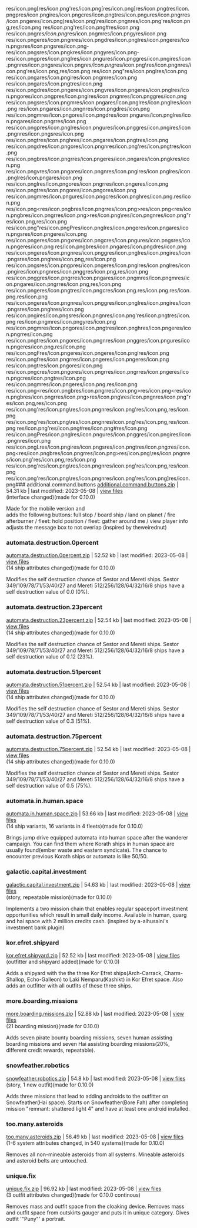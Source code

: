 res/icon.png[res/icon.png'res/icon.png[res/icon.png]res/icon.png(res/icon.pngpres/icon.pngires/icon.pngcres/icon.pngtres/icon.pngures/icon.pngrres/icon.pngeres/icon.png)res/icon.png\res/icon.pngnres/icon.png'res/icon.png,res/icon.png res/icon.png'res/icon.png#res/icon.png res/icon.png*res/icon.png*res/icon.pngmres/icon.pngyres/icon.png res/icon.pngeres/icon.pngnres/icon.pngdres/icon.pnglres/icon.pngeres/icon.pngsres/icon.pngsres/icon.png-res/icon.pngsres/icon.pngkres/icon.pngyres/icon.png-res/icon.pngpres/icon.pnglres/icon.pngures/icon.pnggres/icon.pngires/icon.pngnres/icon.pngsres/icon.png*res/icon.png*res/icon.png\res/icon.pngnres/icon.png'res/icon.png,res/icon.png res/icon.png"res/icon.pngIres/icon.png res/icon.pngares/icon.pngires/icon.pngmres/icon.png res/icon.pngares/icon.pngtres/icon.png res/icon.pngdres/icon.pngeres/icon.pngvres/icon.pngeres/icon.pnglres/icon.pngores/icon.pngpres/icon.pngires/icon.pngnres/icon.pnggres/icon.png res/icon.pngsres/icon.pngmres/icon.pngares/icon.pnglres/icon.pnglres/icon.png res/icon.pngares/icon.pngnres/icon.pngdres/icon.png res/icon.pngmres/icon.pngores/icon.pngdres/icon.pngures/icon.pnglres/icon.pngares/icon.pngrres/icon.png res/icon.pngpres/icon.pnglres/icon.pngures/icon.pnggres/icon.pngires/icon.pngnres/icon.pngsres/icon.png res/icon.pngtres/icon.pnghres/icon.pngares/icon.pngtres/icon.png res/icon.pngdres/icon.pngores/icon.pngnres/icon.png'res/icon.pngtres/icon.png res/icon.pngbres/icon.pngrres/icon.pngeres/icon.pngares/icon.pngkres/icon.png res/icon.pngvres/icon.pngares/icon.pngnres/icon.pngires/icon.pnglres/icon.pnglres/icon.pngares/icon.png res/icon.pnglres/icon.pngores/icon.pngrres/icon.pngeres/icon.png res/icon.pngtres/icon.pngores/icon.pngores/icon.png res/icon.pngmres/icon.pngures/icon.pngcres/icon.pnghres/icon.png.res/icon.png res/icon.png<res/icon.pngbres/icon.pngrres/icon.png>res/icon.png<res/icon.pngbres/icon.pngrres/icon.png>res/icon.png\res/icon.pngnres/icon.png"res/icon.png,res/icon.png res/icon.png"res/icon.pngPres/icon.pnglres/icon.pngeres/icon.pngares/icon.pngsres/icon.pngeres/icon.png res/icon.pngeres/icon.pngxres/icon.pngcres/icon.pngures/icon.pngsres/icon.pngeres/icon.png res/icon.pngbres/icon.pngares/icon.pngdres/icon.png res/icon.pngeres/icon.pngnres/icon.pnggres/icon.pnglres/icon.pngires/icon.pngsres/icon.pnghres/icon.png,res/icon.png res/icon.pngsres/icon.pngpres/icon.pngeres/icon.pnglres/icon.pnglres/icon.pngires/icon.pngnres/icon.pnggres/icon.png,res/icon.png res/icon.pnggres/icon.pngrres/icon.pngares/icon.pngmres/icon.pngmres/icon.pngares/icon.pngrres/icon.png,res/icon.png res/icon.pngeres/icon.pngtres/icon.pngcres/icon.png.res/icon.png.res/icon.png.res/icon.png res/icon.pngeres/icon.pngnres/icon.pnggres/icon.pnglres/icon.pngires/icon.pngsres/icon.pnghres/icon.png res/icon.pngires/icon.pngsres/icon.pngnres/icon.png'res/icon.pngtres/icon.png res/icon.pngmres/icon.pngyres/icon.png res/icon.pngmres/icon.pngores/icon.pngtres/icon.pnghres/icon.pngeres/icon.pngrres/icon.png res/icon.pngtres/icon.pngores/icon.pngnres/icon.pnggres/icon.pngures/icon.pngeres/icon.png.res/icon.png res/icon.pngFres/icon.pngeres/icon.pngeres/icon.pnglres/icon.png res/icon.pngfres/icon.pngrres/icon.pngeres/icon.pngeres/icon.png res/icon.pngtres/icon.pngores/icon.png res/icon.pngcres/icon.pngores/icon.pngrres/icon.pngrres/icon.pngeres/icon.pngcres/icon.pngtres/icon.png res/icon.pngmres/icon.pngeres/icon.png.res/icon.png res/icon.png<res/icon.pngbres/icon.pngrres/icon.png>res/icon.png<res/icon.pngbres/icon.pngrres/icon.png>res/icon.png\res/icon.pngnres/icon.png"res/icon.png,res/icon.png res/icon.png'res/icon.png\res/icon.pngnres/icon.png'res/icon.png,res/icon.png res/icon.png'res/icon.png\res/icon.pngnres/icon.png'res/icon.png,res/icon.png res/icon.png'res/icon.png#res/icon.png#res/icon.png res/icon.pngPres/icon.pnglres/icon.pngures/icon.pnggres/icon.pngires/icon.pngnres/icon.png res/icon.pngLres/icon.pngires/icon.pngsres/icon.pngtres/icon.png:res/icon.png<res/icon.pngbres/icon.pngrres/icon.png>res/icon.png\res/icon.pngnres/icon.png'res/icon.png,res/icon.png res/icon.png'res/icon.png\res/icon.pngnres/icon.png'res/icon.png,res/icon.png res/icon.png'res/icon.png\res/icon.pngnres/icon.png'res/icon.png]res/icon.png### additional.command.buttons
[additional.command.buttons.zip](https://github.com/zuckung/test/releases/download/Latest/additional.command.buttons.zip) | 54.31 kb | last modified: 2023-05-08
 | [view files](https://github.com/zuckung/test/tree/main/myplugins/additional.command.buttons/) <br>
(interface changed)(made for 0.10.0)


Made for the mobile version and  
adds the following buttons: full stop / board ship / land on planet / fire afterburner / fleet: hold position / fleet: gather around me / view player info
adjusts the message box to not overlap
(inspired by theweirednut)

 
### automata.destruction.0percent
[automata.destruction.0percent.zip](https://github.com/zuckung/test/releases/download/Latest/automata.destruction.0percent.zip) | 52.52 kb | last modified: 2023-05-08
 | [view files](https://github.com/zuckung/test/tree/main/myplugins/automata.destruction.0percent/) <br>
(14 ship attributes changed)(made for 0.10.0)


Modifies the self destruction chance of Sestor and Mereti ships.
Sestor 349/109/78/71/53/40/27 and Mereti 512/256/128/64/32/16/8 ships have a self destruction value of 0.0 (0%).

 
### automata.destruction.23percent
[automata.destruction.23percent.zip](https://github.com/zuckung/test/releases/download/Latest/automata.destruction.23percent.zip) | 52.54 kb | last modified: 2023-05-08
 | [view files](https://github.com/zuckung/test/tree/main/myplugins/automata.destruction.23percent/) <br>
(14 ship attributes changed)(made for 0.10.0)


Modifies the self destruction chance of Sestor and Mereti ships.
Sestor 349/109/78/71/53/40/27 and Mereti 512/256/128/64/32/16/8 ships have a self destruction value of 0.12 (23%).

 
### automata.destruction.51percent
[automata.destruction.51percent.zip](https://github.com/zuckung/test/releases/download/Latest/automata.destruction.51percent.zip) | 52.54 kb | last modified: 2023-05-08
 | [view files](https://github.com/zuckung/test/tree/main/myplugins/automata.destruction.51percent/) <br>
(14 ship attributes changed)(made for 0.10.0)


Modifies the self destruction chance of Sestor and Mereti ships.
Sestor 349/109/78/71/53/40/27 and Mereti 512/256/128/64/32/16/8 ships have a self destruction value of 0.3 (51%).

 
### automata.destruction.75percent
[automata.destruction.75percent.zip](https://github.com/zuckung/test/releases/download/Latest/automata.destruction.75percent.zip) | 52.54 kb | last modified: 2023-05-08
 | [view files](https://github.com/zuckung/test/tree/main/myplugins/automata.destruction.75percent/) <br>
(14 ship attributes changed)(made for 0.10.0)


Modifies the self destruction chance of Sestor and Mereti ships.
Sestor 349/109/78/71/53/40/27 and Mereti 512/256/128/64/32/16/8 ships have a self destruction value of 0.5 (75%).

 
### automata.in.human.space
[automata.in.human.space.zip](https://github.com/zuckung/test/releases/download/Latest/automata.in.human.space.zip) | 53.66 kb | last modified: 2023-05-08
 | [view files](https://github.com/zuckung/test/tree/main/myplugins/automata.in.human.space/) <br>
(14 ship variants, 16 variants in 4 fleets)(made for 0.10.0)


Brings jump drive equipped automata into human space after the wanderer campaign. 
You can find them where Korath ships in human space are usually found(ember waste and eastern syndicate). 
The chance to encounter previous Korath ships or automata is like 50/50.

 
### galactic.capital.investment
[galactic.capital.investment.zip](https://github.com/zuckung/test/releases/download/Latest/galactic.capital.investment.zip) | 54.63 kb | last modified: 2023-05-08
 | [view files](https://github.com/zuckung/test/tree/main/myplugins/galactic.capital.investment/) <br>
(story, repeatable mission)(made for 0.10.0)


Implements a two mission chain that enables regular spaceport investment opportunities which result in small daily income. Available in human, quarg and hai space with 2 million credits cash.
(inspired by a-alhusaini's investment bank plugin)

 
### kor.efret.shipyard
[kor.efret.shipyard.zip](https://github.com/zuckung/test/releases/download/Latest/kor.efret.shipyard.zip) | 52.52 kb | last modified: 2023-05-08
 | [view files](https://github.com/zuckung/test/tree/main/myplugins/kor.efret.shipyard/) <br>
(outfitter and shipyard added)(made for 0.10.0)


Adds a shipyard with the the three Kor Efret ships(Arch-Carrack, Charm-Shallop, Echo-Galleon) to Laki Nemparu(Kashikt) in Kor Efret space. Also adds an outfitter with all outfits of these three ships.

 
### more.boarding.missions
[more.boarding.missions.zip](https://github.com/zuckung/test/releases/download/Latest/more.boarding.missions.zip) | 52.88 kb | last modified: 2023-05-08
 | [view files](https://github.com/zuckung/test/tree/main/myplugins/more.boarding.missions/) <br>
(21 boarding mission)(made for 0.10.0)


Adds seven pirate bounty boarding missions, seven human assisting boarding missions and seven Hai assisting boarding missions(20%, different credit rewards, repeatable).
 
### snowfeather.robotics
[snowfeather.robotics.zip](https://github.com/zuckung/test/releases/download/Latest/snowfeather.robotics.zip) | 54.8 kb | last modified: 2023-05-08
 | [view files](https://github.com/zuckung/test/tree/main/myplugins/snowfeather.robotics/) <br>
(story, 1 new outfit)(made for 0.10.0)


Adds three missions that lead to adding androids to the outfitter on Snowfeather(Hai space).
Starts on Snowfeather(Bore Fah) after completing mission "remnant: shattered light 4" and have at least one android installed.

 
### too.many.asteroids
[too.many.asteroids.zip](https://github.com/zuckung/test/releases/download/Latest/too.many.asteroids.zip) | 56.49 kb | last modified: 2023-05-08
 | [view files](https://github.com/zuckung/test/tree/main/myplugins/too.many.asteroids/) <br>
(1-6 system attributes changed, in 540 systems)(made for 0.10.0)


Removes all non-mineable asteroids from all systems. Mineable asteroids and asteroid belts are untouched.

 
### unique.fix
[unique.fix.zip](https://github.com/zuckung/test/releases/download/Latest/unique.fix.zip) | 96.92 kb | last modified: 2023-05-08
 | [view files](https://github.com/zuckung/test/tree/main/myplugins/unique.fix/) <br>
(3 outfit attributes changed)(made for 0.10.0 continous) 


Removes mass and outfit space from the cloaking device.
Removes mass and outfit space from outskirts gauger and puts it in unique category.
Gives outfit '"Puny"' a portrait.

 
